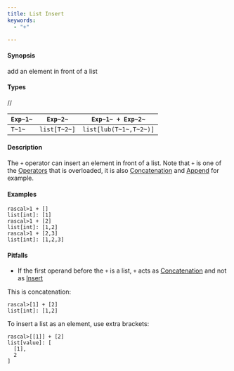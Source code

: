 ```yaml
---
title: List Insert
keywords:
  - "+"

---
```


#### Synopsis

add an element in front of a list

#### Types

//

| `Exp~1~`     |  `Exp~2~`     | `Exp~1~ + Exp~2~`       |
| --- | --- | --- |
| `T~1~`       |  `list[T~2~]` | `list[lub(T~1~,T~2~)]`  |


#### Description

The `+` operator can insert an element in front of a list. Note that `+` is one of the [Operators](../../../../../Rascal/Expressions/Operators/index.md) that is overloaded, it is also [Concatenation](../../../../../Rascal/Expressions/Values/List/Concatenation/index.md) and [Append](../../../../../Rascal/Expressions/Values/List/Append/index.md) for example.

#### Examples


```rascal-shell 
rascal>1 + []
list[int]: [1]
rascal>1 + [2]
list[int]: [1,2]
rascal>1 + [2,3]
list[int]: [1,2,3]
```

#### Pitfalls

*  If the first operand before the `+` is a list, `+` acts as [Concatenation](../../../../../Rascal/Expressions/Values/List/Concatenation/index.md) and not as [Insert](../../../../../Rascal/Expressions/Values/List/Insert/index.md)

This is concatenation:

```rascal-shell ,continue
rascal>[1] + [2]
list[int]: [1,2]
```
To insert a list as an element, use extra brackets:

```rascal-shell ,continue
rascal>[[1]] + [2]
list[value]: [
  [1],
  2
]
```


